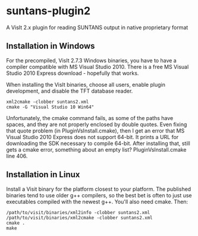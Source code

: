 suntans-plugin2
===============

A VisIt 2.x plugin for reading SUNTANS output in native proprietary format

Installation in Windows
--

For the precompiled, VisIt 2.7.3 Windows binaries, you have to have a compiler 
compatible with MS Visual Studio 2010.  There is a free MS Visual Studio 2010 Express
download - hopefully that works.

When installing the VisIt binaries, choose all users, enable plugin development,
and disable the TFT database reader.

    xml2cmake -clobber suntans2.xml
    cmake -G "Visual Studio 10 Win64"
    
Unfortunately, the cmake command fails, as some of the paths have spaces, and
they are not properly enclosed by double quotes.  Even fixing that quote problem
(in PluginVsInstall.cmake), then I get an error that MS Visual Studio 2010 Express
does not support 64-bit.  It prints a URL for downloading the SDK necessary to
compile 64-bit.  After installing that, still gets a cmake error, something about
an empty list? PluginVsInstall.cmake line 406.

Installation in Linux
----

Install a Visit binary for the platform closest to your platform.  The published
binaries tend to use older g++ compilers, so the best bet is often to just use executables
compiled with the newest g++.  You'll also need cmake.  Then:

    /path/to/visit/binaries/xml2info -clobber suntans2.xml
    /path/to/visit/binaries/xml2cmake -clobber suntans2.xml
    cmake .
    make
  
